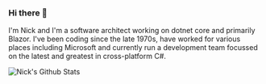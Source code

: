 ### Hi there 👋

I'm Nick and I'm a software architect working on dotnet core and primarily Blazor. I've been coding since the late 1970s, have worked for various places including Microsoft and currently run a development team focussed on the latest and greatest in cross-platform C#.

![Nick's Github Stats](https://github-readme-stats.vercel.app/api?username=nickbeau)
